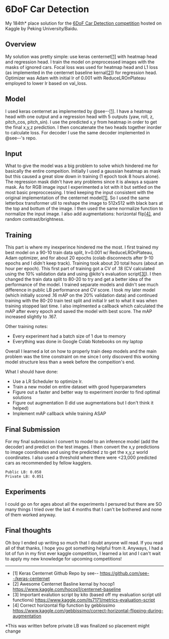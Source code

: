 # 6DoF Car Detection

My 184th* place solution for the [6DoF Car Detection competition](https://www.kaggle.com/c/pku-autonomous-driving) hosted on Kaggle by Peking University/Baidu.

## Overview

My solution was pretty simple: use keras centernet[[1]](https://github.com/GreatGameDota/6DoF-Car-Detection-from-RGB-Images#final-thoughts) with heatmap head and regression head. I train the model on preprocessed images with the masks of ignored cars. Focal loss was used for heatmap head and L1 loss (as implemented in the centernet baseline kernal[[2]](https://github.com/GreatGameDota/6DoF-Car-Detection-from-RGB-Images#final-thoughts)) for regression head. Optimizer was Adam with initial lr of 0.001 with ReduceLROnPlateau employed to lower lr based on val_loss.

## Model

I used keras centernet as implemented by @see--[[1]](https://github.com/GreatGameDota/6DoF-Car-Detection-from-RGB-Images#final-thoughts). I have a heatmap head with one output and a regression head with 5 outputs (yaw, roll, z, pitch_cos, pitch_sin). I use the predicted x,y from heatmap in order to get the final x,y,z prediction. I then concatenate the two heads together inorder to calculate loss. For decoder I use the same decoder implemented in @see--'s repo.

## Input

What to give the model was a big problem to solve which hindered me for basically the entire compeition. Initially I used a gaussian heatmap as mask but this caused a great slow down in training (1 epoch took 8 hours alone). The regression mask didn't have any problems since it is always a square mask. As for RGB image input I experimented a lot with it but settled on the most basic preproccessing. I tried keeping the input consistent with the original implementation of the centernet model[[1]](https://github.com/GreatGameDota/6DoF-Car-Detection-from-RGB-Images#final-thoughts). So I used the same letterbox transformer util to reshape the image to 512x512 with black bars at the top and bottum of the image. I then used the same normalize function to normalize the input image. I also add augmentations: horizontal flip[[4]](https://github.com/GreatGameDota/6DoF-Car-Detection-from-RGB-Images#final-thoughts), and random contrast/brightness.

## Training

This part is where my inexperince hindered me the most. I first trained my best model on a 90-10 train data split, lr=0.001 w/ ReduceLROnPlateau, Adam optimizer, and for about 20 epochs (colab disconnects after 9-10 epochs and I didn't keep track). Training took about 20 total hours (about an hour per epoch). This first part of training got a CV of .18 (CV calculated using the 10% validation data and using @kito's evaluation script[[3]](https://github.com/GreatGameDota/6DoF-Car-Detection-from-RGB-Images#final-thoughts)). I then changed the train data split to 80-20 to try and get a better idea of the performance of the model. I trained separate models and didn't see much difference in public LB performance and CV score. I took my later model (which initially scored .16 mAP on the 20% validation data) and continued training with the 80-20 train test split and initial lr set to what it was when training stopped last time. I also implmented a callback which calculated the mAP after every epoch and saved the model with best score. The mAP increased slightly to .167.

Other training notes:

- Every experiment had a batch size of 1 due to memory
- Everything was done in Google Colab Notebooks on my laptop

Overall I learned a lot on how to properly train deep models and the main problem was the time constraint on me since I only discoverd this working model structure less than a week before the compeition's end.

What I should have done:

- Use a LR Scheduler to optimize lr.
- Train a new model on entire dataset with good hyperparameters
- Figure out a faster and better way to experiment inorder to find optimal solutions
- Figure out augmentation (I did use augmentations but I don't think it helped)
- Implement mAP callback while training ASAP

## Final Submission

For my final submission I convert to model to an inference model (add the decoder) and predict on the test images. I then convert the x,y predictions to image coordinates and using the predicted z to get the x,y,z world coordinates. I also used a threshold where there were <23,000 predicted cars as recommended by fellow kagglers.

```
Public LB: 0.058
Private LB: 0.051
```

## Experiments

I could go on for ages about all the experiments I persured but there are SO many things I tried over the last 4 months that I can't be bothered and none of them worked anyway.

## Final thoughts

Oh boy I ended up writing so much that I doubt anyone will read. If you read all of that thanks, I hope you got something helpful from it. Anyways, I had a lot of fun in my first ever kaggle competition, I learned a lot and I can't wait to apply my new knowledge for upcoming competitions!

---------

- [1] Keras Centernet Github Repo by see-- https://github.com/see--/keras-centernet  
- [2] Awesome Centernet Basline kernal by hocop1 https://www.kaggle.com/hocop1/centernet-baseline  
- [3] Important evalution script by kito (based off my evaluation script util functions) https://www.kaggle.com/its7171/metrics-evaluation-script  
- [4] Correct horizontal flip function by gebbissimo https://www.kaggle.com/gebbissimo/correct-horizontal-flipping-during-augmentation  

*This was written before private LB was finalized so placement might change